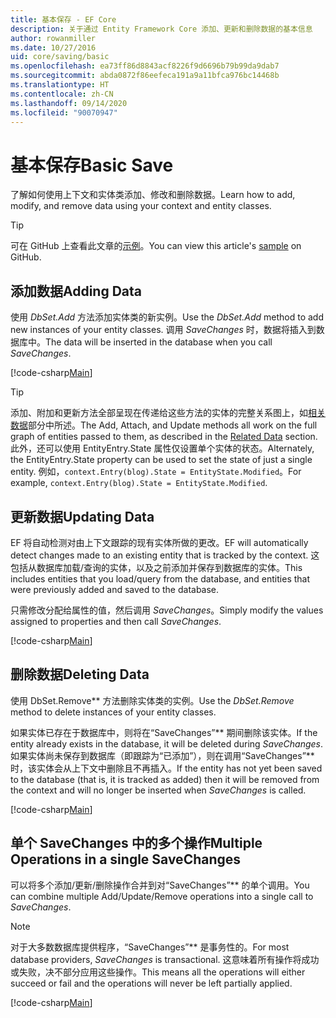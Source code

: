 ```yaml
---
title: 基本保存 - EF Core
description: 关于通过 Entity Framework Core 添加、更新和删除数据的基本信息
author: rowanmiller
ms.date: 10/27/2016
uid: core/saving/basic
ms.openlocfilehash: ea73ff86d8843acf8226f9d6696b79b99da9dab7
ms.sourcegitcommit: abda0872f86eefeca191a9a11bfca976bc14468b
ms.translationtype: HT
ms.contentlocale: zh-CN
ms.lasthandoff: 09/14/2020
ms.locfileid: "90070947"
---
```

# <a name="basic-save"></a><span data-ttu-id="1dc2c-103">基本保存</span><span class="sxs-lookup"><span data-stu-id="1dc2c-103">Basic Save</span></span>

<span data-ttu-id="1dc2c-104">了解如何使用上下文和实体类添加、修改和删除数据。</span><span class="sxs-lookup"><span data-stu-id="1dc2c-104">Learn how to add, modify, and remove data using your context and entity classes.</span></span>

> [!TIP]  
> <span data-ttu-id="1dc2c-105">可在 GitHub 上查看此文章的[示例](https://github.com/dotnet/EntityFramework.Docs/tree/master/samples/core/Saving/Basics/)。</span><span class="sxs-lookup"><span data-stu-id="1dc2c-105">You can view this article's [sample](https://github.com/dotnet/EntityFramework.Docs/tree/master/samples/core/Saving/Basics/) on GitHub.</span></span>

## <a name="adding-data"></a><span data-ttu-id="1dc2c-106">添加数据</span><span class="sxs-lookup"><span data-stu-id="1dc2c-106">Adding Data</span></span>

<span data-ttu-id="1dc2c-107">使用 *DbSet.Add* 方法添加实体类的新实例。</span><span class="sxs-lookup"><span data-stu-id="1dc2c-107">Use the *DbSet.Add* method to add new instances of your entity classes.</span></span> <span data-ttu-id="1dc2c-108">调用 *SaveChanges* 时，数据将插入到数据库中。</span><span class="sxs-lookup"><span data-stu-id="1dc2c-108">The data will be inserted in the database when you call *SaveChanges*.</span></span>

[!code-csharp[Main](../../../samples/core/Saving/Basics/Sample.cs#Add)]

> [!TIP]  
> <span data-ttu-id="1dc2c-109">添加、附加和更新方法全部呈现在传递给这些方法的实体的完整关系图上，如[相关数据](xref:core/saving/related-data)部分中所述。</span><span class="sxs-lookup"><span data-stu-id="1dc2c-109">The Add, Attach, and Update methods all work on the full graph of entities passed to them, as described in the [Related Data](xref:core/saving/related-data) section.</span></span> <span data-ttu-id="1dc2c-110">此外，还可以使用 EntityEntry.State 属性仅设置单个实体的状态。</span><span class="sxs-lookup"><span data-stu-id="1dc2c-110">Alternately, the EntityEntry.State property can be used to set the state of just a single entity.</span></span> <span data-ttu-id="1dc2c-111">例如，`context.Entry(blog).State = EntityState.Modified`。</span><span class="sxs-lookup"><span data-stu-id="1dc2c-111">For example, `context.Entry(blog).State = EntityState.Modified`.</span></span>

## <a name="updating-data"></a><span data-ttu-id="1dc2c-112">更新数据</span><span class="sxs-lookup"><span data-stu-id="1dc2c-112">Updating Data</span></span>

<span data-ttu-id="1dc2c-113">EF 将自动检测对由上下文跟踪的现有实体所做的更改。</span><span class="sxs-lookup"><span data-stu-id="1dc2c-113">EF will automatically detect changes made to an existing entity that is tracked by the context.</span></span> <span data-ttu-id="1dc2c-114">这包括从数据库加载/查询的实体，以及之前添加并保存到数据库的实体。</span><span class="sxs-lookup"><span data-stu-id="1dc2c-114">This includes entities that you load/query from the database, and entities that were previously added and saved to the database.</span></span>

<span data-ttu-id="1dc2c-115">只需修改分配给属性的值，然后调用 *SaveChanges*。</span><span class="sxs-lookup"><span data-stu-id="1dc2c-115">Simply modify the values assigned to properties and then call *SaveChanges*.</span></span>

[!code-csharp[Main](../../../samples/core/Saving/Basics/Sample.cs#Update)]

## <a name="deleting-data"></a><span data-ttu-id="1dc2c-116">删除数据</span><span class="sxs-lookup"><span data-stu-id="1dc2c-116">Deleting Data</span></span>

<span data-ttu-id="1dc2c-117">使用 DbSet.Remove\*\* 方法删除实体类的实例。</span><span class="sxs-lookup"><span data-stu-id="1dc2c-117">Use the *DbSet.Remove* method to delete instances of your entity classes.</span></span>

<span data-ttu-id="1dc2c-118">如果实体已存在于数据库中，则将在“SaveChanges”\*\* 期间删除该实体。</span><span class="sxs-lookup"><span data-stu-id="1dc2c-118">If the entity already exists in the database, it will be deleted during *SaveChanges*.</span></span> <span data-ttu-id="1dc2c-119">如果实体尚未保存到数据库（即跟踪为“已添加”），则在调用“SaveChanges”\*\* 时，该实体会从上下文中删除且不再插入。</span><span class="sxs-lookup"><span data-stu-id="1dc2c-119">If the entity has not yet been saved to the database (that is, it is tracked as added) then it will be removed from the context and will no longer be inserted when *SaveChanges* is called.</span></span>

[!code-csharp[Main](../../../samples/core/Saving/Basics/Sample.cs#Remove)]

## <a name="multiple-operations-in-a-single-savechanges"></a><span data-ttu-id="1dc2c-120">单个 SaveChanges 中的多个操作</span><span class="sxs-lookup"><span data-stu-id="1dc2c-120">Multiple Operations in a single SaveChanges</span></span>

<span data-ttu-id="1dc2c-121">可以将多个添加/更新/删除操作合并到对“SaveChanges”\*\* 的单个调用。</span><span class="sxs-lookup"><span data-stu-id="1dc2c-121">You can combine multiple Add/Update/Remove operations into a single call to *SaveChanges*.</span></span>

> [!NOTE]  
> <span data-ttu-id="1dc2c-122">对于大多数数据库提供程序，“SaveChanges”\*\* 是事务性的。</span><span class="sxs-lookup"><span data-stu-id="1dc2c-122">For most database providers, *SaveChanges* is transactional.</span></span> <span data-ttu-id="1dc2c-123">这意味着所有操作将成功或失败，决不部分应用这些操作。</span><span class="sxs-lookup"><span data-stu-id="1dc2c-123">This means  all the operations will either succeed or fail and the operations will never be left partially applied.</span></span>

[!code-csharp[Main](../../../samples/core/Saving/Basics/Sample.cs#MultipleOperations)]
